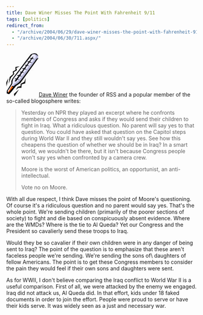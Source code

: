 ```yaml
---
title: Dave Winer Misses The Point With Fahrenheit 9/11
tags: [politics]
redirect_from:
  - "/archive/2004/06/29/dave-winer-misses-the-point-with-fahrenheit-911.aspx/"
  - "/archive/2004/06/30/711.aspx/"
---
```


![Thermometer](/images/Thermometer.jpg)[Dave Winer](http://www.scripting.com/) the founder of RSS and a popular member of the so-called blogosphere writes:

> Yesterday on NPR they played an excerpt where he confronts members of
> Congress and asks if they would send their children to fight in Iraq.
> What a ridiculous question. No parent will say yes to that question.
> You could have asked that question on the Capitol steps during World
> War II and they still wouldn't say yes. See how this cheapens the
> question of whether we should be in Iraq? In a smart world, we
> wouldn't be there, but it isn't because Congress people won't say yes
> when confronted by a camera crew.
> 
> Moore is the worst of American politics, an opportunist, an
> anti-intellectual.
> 
> Vote no on Moore.

With all due respect, I think Dave misses the point of Moore's questioning. Of course it's a ridiculous question and no parent would say yes. That's the whole point. We're sending children (primarily of the poorer sections of society) to fight and die based on conspicuously absent evidence. Where are the WMDs? Where is the tie to Al Queda? Yet our Congress and the President so cavalierly send these troops to Iraq.

Would they be so cavalier if their own children were in any danger of being sent to Iraq? The point of the question is to emphasize that these aren't faceless people we're sending. We're sending the sons of\ daughters of fellow Americans. The point is to get these Congress members to consider the pain they would feel if their own sons and daughters were sent.

As for WWII, I don't believe comparing the Iraq conflict to World War II is a useful comparison. First of all, we were attacked by the enemy we engaged. Iraq did not attack us, Al Queda did. In that effort, kids under 18 faked documents in order to join the effort. People were proud to serve or have their kids serve. It was widely seen as a just and necessary war.
